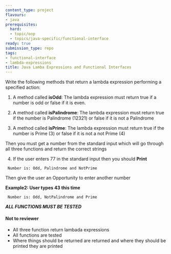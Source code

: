 ```yaml
---
content_type: project
flavours:
- java
prerequisites:
  hard:
  - topic/oop
  - topics/java-specific/functional-interface
ready: true
submission_type: repo
tags:
- functional-interface
- lambda-expressions
title: Java Lamba Expressions and Functional Interfaces
---
```


Write the following methods that return a lambda expression performing a specified action:

1. A method called **isOdd**: The lambda expression must return true if a number is odd or false if it is even.

2. A method called **isPalindrome**: The lambda expression must return true if the number is Palindrome (12321) or false if it is not a Palindrome

3. A method called **isPrime**: The lambda expression must return true if the number is Prime (3) or false if it is not a not Prime (4)

Then you must get a number from the standard input which will go through all three functions and return the correct strings

4. If the user enters 77 in the standard input then you should **Print** 

```
 Number is: Odd, Palindrome and NotPrime
```

Then give the user an Opportunity to enter another number


**Example2: User types 43 this time**

```
 Number is: Odd, NotPalindrome and Prime
```

***ALL FUNCTIONS MUST BE TESTED***


#### Not to reviewer
- All three function return lambada expressions
- All functions are tested
- Where things should be returned are returned and where they should be printed they are printed